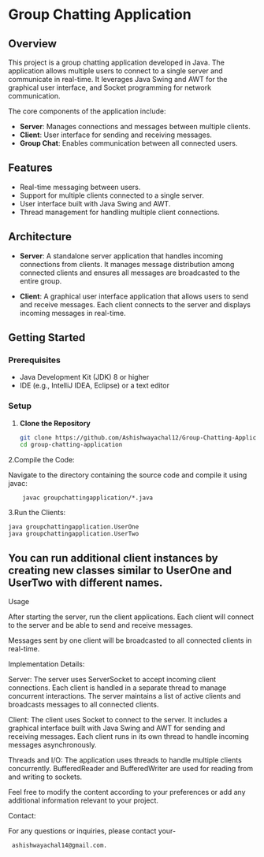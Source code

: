 # Group Chatting Application

## Overview

This project is a group chatting application developed in Java. The application allows multiple users to connect to a single server and communicate in real-time. It leverages Java Swing and AWT for the graphical user interface, and Socket programming for network communication. 

The core components of the application include:
- **Server**: Manages connections and messages between multiple clients.
- **Client**: User interface for sending and receiving messages.
- **Group Chat**: Enables communication between all connected users.

## Features

- Real-time messaging between users.
- Support for multiple clients connected to a single server.
- User interface built with Java Swing and AWT.
- Thread management for handling multiple client connections.

## Architecture

- **Server**: A standalone server application that handles incoming connections from clients. It manages message distribution among connected clients and ensures all messages are broadcasted to the entire group.
  
- **Client**: A graphical user interface application that allows users to send and receive messages. Each client connects to the server and displays incoming messages in real-time.

## Getting Started

### Prerequisites

- Java Development Kit (JDK) 8 or higher
- IDE (e.g., IntelliJ IDEA, Eclipse) or a text editor

### Setup

1. **Clone the Repository**

   ```bash
   git clone https://github.com/Ashishwayachal12/Group-Chatting-Application
   cd group-chatting-application

2.Compile the Code:

   Navigate to the directory containing the source code and compile it using javac:
      
        javac groupchattingapplication/*.java
3.Run the Clients:

    java groupchattingapplication.UserOne
    java groupchattingapplication.UserTwo

## You can run additional client instances by creating new classes similar to UserOne and UserTwo with different names.

Usage

After starting the server, run the client applications. Each client will connect to the server and be able to send and receive messages.

Messages sent by one client will be broadcasted to all connected clients in real-time.

Implementation Details:

Server: The server uses ServerSocket to accept incoming client connections. Each client is handled in a separate thread to manage concurrent interactions. The server maintains a list of active clients and broadcasts messages to all connected clients.

Client: The client uses Socket to connect to the server. It includes a graphical interface built with Java Swing and AWT for sending and receiving messages. Each client runs in its own thread to handle incoming messages asynchronously.

Threads and I/O: The application uses threads to handle multiple clients concurrently. BufferedReader and BufferedWriter are used for reading from and writing to sockets.


Feel free to modify the content according to your preferences or add any additional information relevant to your project.

Contact:

For any questions or inquiries, please contact your-

     ashishwayachal14@gmail.com.




